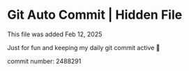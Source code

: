 # Git Auto Commit | Hidden File

This file was added Feb 12, 2025

Just for fun and keeping my daily git commit active 🤪

commit number: 2488291
